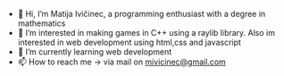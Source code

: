 - 👋 Hi, I’m Matija Ivičinec, a programming enthusiast with a degree in mathematics
- 👀 I’m interested in making games in C++ using a raylib library. Also im interested in web development using html,css and javascript
- 🌱 I’m currently learning web development
- 📫 How to reach me -> via mail on mivicinec@gmail.com

<!---
mivicinec/mivicinec is a ✨ special ✨ repository because its `README.md` (this file) appears on your GitHub profile.
You can click the Preview link to take a look at your changes.
--->
